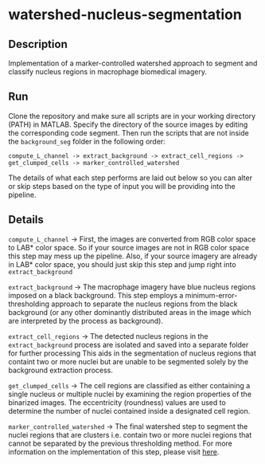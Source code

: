 # watershed-nucleus-segmentation
## Description
Implementation of a marker-controlled watershed approach to segment and classify nucleus regions in macrophage biomedical imagery.

## Run
Clone the repository and make sure all scripts are in your working directory (PATH) in MATLAB. Specify the directory of the source images by editing the corresponding code segment. Then run the scripts that are not inside the ```background_seg``` folder in the following order:

```compute_L_channel -> extract_background -> extract_cell_regions -> get_clumped_cells -> marker_controlled_watershed```

The details of what each step performs are laid out below so you can alter or skip steps based on the type of input you will be providing into the pipeline.

## Details
```compute_L_channel``` -> First, the images are converted from RGB color space to LAB* color space. So if your source images are not in RGB color space this step may mess up the pipeline. Also, if your source imagery are already in LAB* color space, you should just skip this step and jump right into ```extract_background```

```extract_background``` -> The macrophage imagery have blue nucleus regions imposed on a black background. This step employs a minimum-error-thresholding approach to separate the nucleus regions from the black background (or any other dominantly distributed areas in the image which are interpreted by the process as background).

```extract_cell_regions``` -> The detected nucleus regions in the ```extract_background``` process are isolated and saved into a separate folder for further processing This aids in the segmentation of nucleus regions that containt two or more nuclei but are unable to be segmented solely by the background extraction process.

```get_clumped_cells``` -> The cell regions are classified as either containing a single nucleus or multiple nuclei by examining the region properties of the binarized images. The eccentricity (roundness) values are used to determine the number of nuclei contained inside a designated cell region.

```marker_controlled_watershed``` -> The final watershed step to segment the nuclei regions that are clusters i.e. contain two or more nuclei regions that cannot be separated by the previous thresholding method. For more information on the implementation of this step, please visit [here](https://en.wikipedia.org/wiki/Watershed_(image_processing)).
